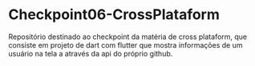 # Checkpoint06-CrossPlataform
Repositório destinado ao checkpoint da matéria de cross plataform, que consiste em projeto de dart com flutter que mostra informações de um usuário na tela a através da api do próprio github.
